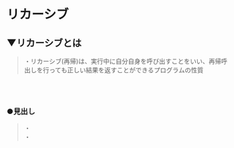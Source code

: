 # リカーシブ

## ▼リカーシブとは
>・リカーシブ(再帰)は、実行中に自分自身を呼び出すことをいい、再帰呼出しを行っても正しい結果を返すことができるプログラムの性質<br>
<br>
<br>

### ●見出し
>・<br>
>・<br>
<br>
